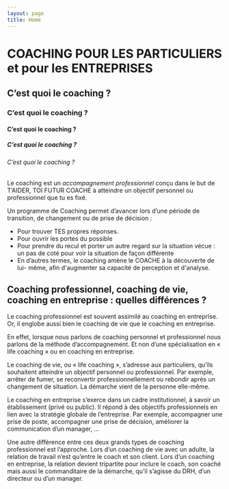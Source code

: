 ```yaml
---
layout: page
title: Home
---
```


# COACHING POUR LES PARTICULIERS et pour les ENTREPRISES
## C’est quoi le coaching ?
### C’est quoi le coaching ?
#### C’est quoi le coaching ?
##### C’est quoi le coaching ?
###### C’est quoi le coaching ?

Le coaching est un *accompagnement professionnel* conçu dans le but de T’AIDER, TOI FUTUR COACHE à atteindre un objectif personnel ou professionnel que tu es fixé.

Un programme de Coaching permet d’avancer lors d’une période de transition, de changement ou de prise de décision :
- Pour trouver TES propres réponses.
- Pour ouvrir les portes du possible
- Pour prendre du recul et porter un autre regard sur la situation vécue : un pas de coté pour voir la situation de façon différente
- En d’autres termes, le coaching amène le COACHE à la découverte de lui- même, afin d'augmenter sa capacité de perception et d'analyse.

## Coaching professionnel, coaching de vie, coaching en entreprise : quelles différences ?

Le coaching professionnel est souvent assimilé au coaching en entreprise. Or, il englobe aussi bien le coaching de vie que le coaching en entreprise.

En effet, lorsque nous parlons de coaching personnel et professionnel nous parlons de la méthode d’accompagnement. Et non d’une spécialisation en « life coaching » ou en coaching en entreprise.

Le coaching de vie, ou « life coaching », s’adresse aux particuliers, qu’ils souhaitent atteindre un objectif personnel ou professionnel. Par exemple, arrêter de fumer, se reconvertir professionnellement ou rebondir après un changement de situation. La démarche vient de la personne elle-même.

Le coaching en entreprise s’exerce dans un cadre institutionnel, à savoir un établissement (privé ou public). Il répond à des objectifs professionnels en lien avec la stratégie globale de l’entreprise. Par exemple, accompagner une prise de poste, accompagner une prise de décision, améliorer la communication d’un manager, …

Une autre différence entre ces deux grands types de coaching professionnel est l’approche. Lors d’un coaching de vie avec un adulte, la relation de travail n’est qu’entre le coach et son client. Lors d’un coaching en entreprise, la relation devient tripartite pour inclure le coach, son coaché mais aussi le commanditaire de la démarche, qu’il s’agisse du DRH, d’un directeur ou d’un manager.
